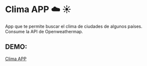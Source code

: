 # Clima APP :cloud: :sunny:

App que te permite buscar el clima de ciudades de algunos países. Consume la API de Openweathermap.

## DEMO:

[Clima APP](https://clima-appbkp.netlify.app/?target=_blank)
